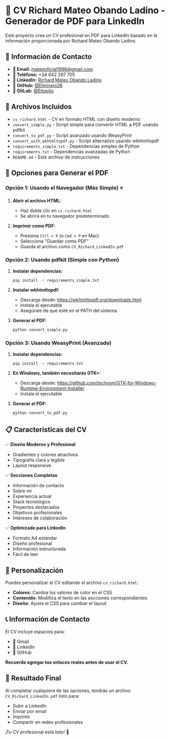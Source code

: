 # 📄 CV Richard Mateo Obando Ladino - Generador de PDF para LinkedIn

Este proyecto crea un CV profesional en PDF para LinkedIn basado en la información proporcionada por Richard Mateo Obando Ladino.

## 👤 Información de Contacto

- **📧 Email:** mateooficial1996@gmail.com
- **📱 Teléfono:** +34 642 297 705
- **💼 LinkedIn:** [Richard Mateo Obando Ladino](https://www.linkedin.com/in/richard-mateo-obando-ladino-5b3214250)
- **🐙 GitHub:** [@Elminero26](https://github.com/Elminero26)
- **🔧 GitLab:** [@Eltopito](https://gitlab.com/Eltopito)

## 📁 Archivos Incluidos

- `cv_richard.html` - CV en formato HTML con diseño moderno
- `convert_simple.py` - Script simple para convertir HTML a PDF usando pdfkit
- `convert_to_pdf.py` - Script avanzado usando WeasyPrint
- `convert_with_wkhtmltopdf.py` - Script alternativo usando wkhtmltopdf
- `requirements_simple.txt` - Dependencias simples de Python
- `requirements.txt` - Dependencias avanzadas de Python
- `README.md` - Este archivo de instrucciones

## 🚀 Opciones para Generar el PDF

### Opción 1: Usando el Navegador (Más Simple) ⭐

1. **Abrir el archivo HTML:**

   - Haz doble clic en `cv_richard.html`
   - Se abrirá en tu navegador predeterminado

2. **Imprimir como PDF:**
   - Presiona `Ctrl + P` (o `Cmd + P` en Mac)
   - Selecciona "Guardar como PDF"
   - Guarda el archivo como `CV_Richard_LinkedIn.pdf`

### Opción 2: Usando pdfkit (Simple con Python)

1. **Instalar dependencias:**

   ```bash
   pip install -r requirements_simple.txt
   ```

2. **Instalar wkhtmltopdf:**

   - Descarga desde: https://wkhtmltopdf.org/downloads.html
   - Instala el ejecutable
   - Asegúrate de que esté en el PATH del sistema

3. **Generar el PDF:**
   ```bash
   python convert_simple.py
   ```

### Opción 3: Usando WeasyPrint (Avanzado)

1. **Instalar dependencias:**

   ```bash
   pip install -r requirements.txt
   ```

2. **En Windows, también necesitarás GTK+:**

   - Descarga desde: https://github.com/tschoonj/GTK-for-Windows-Runtime-Environment-Installer
   - Instala el ejecutable

3. **Generar el PDF:**
   ```bash
   python convert_to_pdf.py
   ```

## 📋 Características del CV

✅ **Diseño Moderno y Profesional**

- Gradientes y colores atractivos
- Tipografía clara y legible
- Layout responsive

✅ **Secciones Completas**

- Información de contacto
- Sobre mí
- Experiencia actual
- Stack tecnológico
- Proyectos destacados
- Objetivos profesionales
- Intereses de colaboración

✅ **Optimizado para LinkedIn**

- Formato A4 estándar
- Diseño profesional
- Información estructurada
- Fácil de leer

## 🎨 Personalización

Puedes personalizar el CV editando el archivo `cv_richard.html`:

- **Colores:** Cambia los valores de color en el CSS
- **Contenido:** Modifica el texto en las secciones correspondientes
- **Diseño:** Ajusta el CSS para cambiar el layout

## 📞 Información de Contacto

El CV incluye espacios para:

- 📧 Gmail
- 💼 LinkedIn
- 🐙 GitHub

**Recuerda agregar tus enlaces reales antes de usar el CV.**

## 🎯 Resultado Final

Al completar cualquiera de las opciones, tendrás un archivo `CV_Richard_LinkedIn.pdf` listo para:

- Subir a LinkedIn
- Enviar por email
- Imprimir
- Compartir en redes profesionales

¡Tu CV profesional está listo! 🚀
